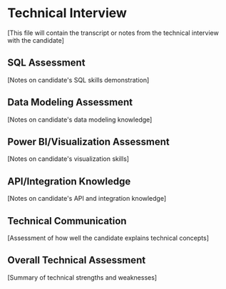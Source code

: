 # Technical Interview

[This file will contain the transcript or notes from the technical interview with the candidate]

## SQL Assessment
[Notes on candidate's SQL skills demonstration]

## Data Modeling Assessment
[Notes on candidate's data modeling knowledge]

## Power BI/Visualization Assessment
[Notes on candidate's visualization skills]

## API/Integration Knowledge
[Notes on candidate's API and integration knowledge]

## Technical Communication
[Assessment of how well the candidate explains technical concepts]

## Overall Technical Assessment
[Summary of technical strengths and weaknesses]

